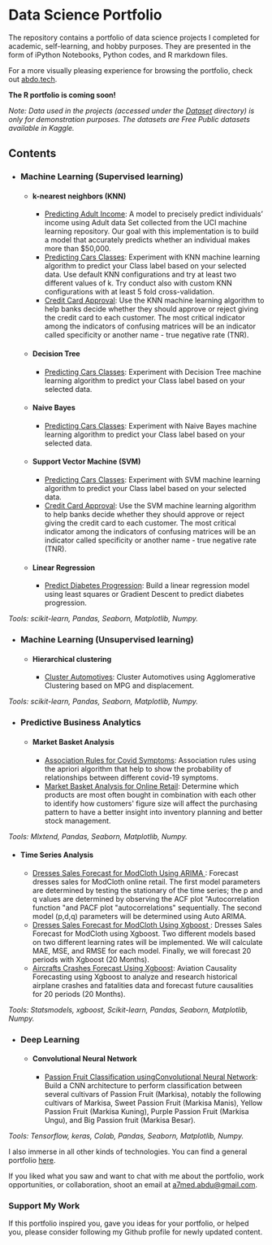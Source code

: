 # Data Science Portfolio

The repository contains a portfolio of data science projects I completed for academic, self-learning, and hobby purposes. They are presented in the form of iPython Notebooks, Python codes, and R markdown files.

For a more visually pleasing experience for browsing the portfolio, check out [abdo.tech](https://abdo.tech).

**The R portfolio is coming soon!**

*Note: Data used in the projects (accessed under the [Dataset](https://github.com/abdo-projects/data-science-portfolio/tree/main/Dataset) directory) is only for demonstration purposes. The datasets are Free Public datasets available in Kaggle.*

## Contents

- ### Machine Learning (Supervised learning)
  - #### k-nearest neighbors (KNN)
    - [Predicting Adult Income](https://github.com/abdo-projects/data-science-portfolio/blob/main/K_Nearest_Neighbors/knn_adult_income.ipynb): A model to precisely predict individuals’ income using Adult data Set collected from the UCI machine learning repository. Our goal with this implementation is to build a model that accurately predicts whether an individual makes more than $50,000.
    - [Predicting Cars Classes](https://github.com/abdo-projects/data-science-portfolio/blob/main/K_Nearest_Neighbors/knn_car.ipynb): Experiment with KNN machine learning algorithm to predict your Class label based on your selected data. Use default KNN configurations and try at least two different values of k. Try conduct also with custom KNN configurations with at least 5 fold cross-validation.
    - [Credit Card Approval](https://github.com/abdo-projects/data-science-portfolio/blob/main/K_Nearest_Neighbors/knn_credit_card_approval.ipynb): Use the KNN machine learning algorithm to help banks decide whether they should approve or reject giving the credit card to each customer. The most critical indicator among the indicators of confusing matrices will be an indicator called specificity or another name - true negative rate (TNR).
  - #### Decision Tree
    - [Predicting Cars Classes](https://github.com/abdo-projects/data-science-portfolio/blob/main/Decision_Tree/Dtree_car.ipynb): Experiment with Decision Tree machine learning algorithm to predict your Class label based on your selected data.
  - #### Naive Bayes
    - [Predicting Cars Classes](https://github.com/abdo-projects/data-science-portfolio/blob/main/Naive_Bayes/naivebayes_car.ipynb): Experiment with Naive Bayes machine learning algorithm to predict your Class label based on your selected data.
  - #### Support Vector Machine (SVM)
    - [Predicting Cars Classes](https://github.com/abdo-projects/data-science-portfolio/blob/main/Support_Vector_Machine/svm_car.ipynb): Experiment with SVM machine learning algorithm to predict your Class label based on your selected data.
    - [Credit Card Approval](https://github.com/abdo-projects/data-science-portfolio/blob/main/Support_Vector_Machine/svm_credit_card_approval.ipynb): Use the SVM machine learning algorithm to help banks decide whether they should approve or reject giving the credit card to each customer. The most critical indicator among the indicators of confusing matrices will be an indicator called specificity or another name - true negative rate (TNR).
  - #### Linear Regression
     - [Predict Diabetes Progression](https://github.com/abdo-projects/data-science-portfolio/blob/main/Linear_Regression/Lregression_diabetes.ipynb): Build a linear regression model using least squares or Gradient Descent to predict diabetes progression.

*Tools: scikit-learn, Pandas, Seaborn, Matplotlib, Numpy.*

- ### Machine Learning (Unsupervised learning)
  - #### Hierarchical clustering
     - [Cluster Automotives](https://github.com/abdo-projects/data-science-portfolio/blob/main/Clustering/hierarchical_clustering_auto.ipynb): Cluster Automotives using Agglomerative Clustering based on MPG and displacement.

*Tools: scikit-learn, Pandas, Seaborn, Matplotlib, Numpy.*


- ### Predictive Business Analytics
  - #### Market Basket Analysis
     - [Association Rules for Covid Symptoms](https://github.com/abdo-projects/data-science-portfolio/blob/main/Market_Basket_Analysis/association_rules_covid_symptoms.ipynb): Association rules using the apriori algorithm that help to show the probability of relationships between different covid-19 symptoms.
     - [Market Basket Analysis for Online Retail](https://github.com/abdo-projects/data-science-portfolio/blob/main/Market_Basket_Analysis/association_rules_online_retail.ipynb): Determine which products are most often bought in combination with each other to identify how customers' figure size will affect the purchasing pattern to have a better insight into inventory planning and better stock management.

*Tools: Mlxtend, Pandas, Seaborn, Matplotlib, Numpy.*

  - #### Time Series Analysis
     - [Dresses Sales Forecast for ModCloth Using ARIMA ](https://github.com/abdo-projects/data-science-portfolio/blob/main/Time_Series_Analysis/arima_modcloth.ipynb): Forecast dresses sales for ModCloth online retail. The first model parameters are determined by testing the stationary of the time series; the p and q values are determined by observing the ACF plot "Autocorrelation function "and PACF plot "autocorrelations" sequentially. The second model (p,d,q) parameters will be determined using Auto ARIMA.
     - [Dresses Sales Forecast for ModCloth Using Xgboost ](https://github.com/abdo-projects/data-science-portfolio/blob/main/Time_Series_Analysis/xgbregressor_modcloth.ipynb): Dresses Sales Forecast for ModCloth using Xgboost. Two different models based on two different learning rates will be implemented. We will calculate MAE, MSE, and RMSE for each model. Finally, we will forecast 20 periods with Xgboost (20 Months).
     - [Aircrafts Crashes Forecast Using Xgboost](https://github.com/abdo-projects/data-science-portfolio/blob/main/Time_Series_Analysis/xgbregressor_crashes.ipynb): Aviation Causality Forecasting using Xgboost to analyze and research historical airplane crashes and fatalities data and forecast future causalities for 20 periods (20 Months).

*Tools: Statsmodels, xgboost, Scikit-learn, Pandas, Seaborn, Matplotlib, Numpy.*

- ### Deep Learning
  - #### Convolutional Neural Network
     - [Passion Fruit Classification usingConvolutional Neural Network](https://github.com/abdo-projects/data-science-portfolio/blob/main/Convolutional_Neural_Network/CNN_Makisa.ipynb): Build a CNN architecture to perform classification between several cultivars of Passion Fruit (Markisa), notably the following cultivars of Markisa, Sweet Passion Fruit (Markisa Manis), Yellow Passion Fruit (Markisa Kuning), Purple Passion Fruit (Markisa Ungu), and Big Passion fruit (Markisa Besar).

*Tools: Tensorflow, keras, Colab, Pandas, Seaborn, Matplotlib, Numpy.*


I also immerse in all other kinds of technologies. You can find a general portfolio [here](https://abdo.tech).

If you liked what you saw and want to chat with me about the portfolio, work opportunities, or collaboration, shoot an email at [a7med.abdu@gmail.com](https://abdo.tech/contact/).

### Support My Work

If this portfolio inspired you, gave you ideas for your portfolio, or helped you, please consider following my Github profile for newly updated content.
